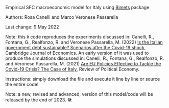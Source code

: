 Empirical SFC macroeconomic model for Italy using [Bimets](https://github.com/cran/bimets) package

Authors: Rosa Canelli and Marco Veronese Passarella

Last change: 9 May 2022

Note: this `R` code reproduces the experiments discussed in: Canelli, R., Fontana, G., Realfonzo, R. and Veronese Passarella, M. (2022) [Is the Italian government debt sustainable? Scenarios after the Covid-19 shock](https://academic.oup.com/cje/article-abstract/46/3/581/6584486), Cambridge Journal of Economics. An early version of it was used to produce the simulations discussed in: Canelli, R., Fontana, G., Realfonzo, R. and Veronese Passarella, M. (2021) [Are EU Policies Effective to Tackle the Covid-19 Crisis? The Case of Italy](https://www.tandfonline.com/doi/full/10.1080/09538259.2021.1876477), Review of Political Economy.

Instructions: simply download the file and execute it line by line or source the entire code!

Note: a new, revised and advanced, version of this model/code will be released by the end of 2023. 🛠️
